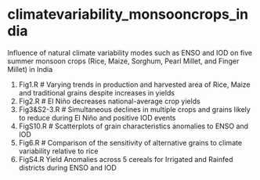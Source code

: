 # climatevariability_monsooncrops_india
Influence of natural climate variability modes such as ENSO and IOD on five summer monsoon crops (Rice, Maize, Sorghum, Pearl Millet, and Finger Millet) in India

1. Fig1.R # Varying trends in production and harvested area of Rice, Maize and traditional grains despite increases in yields
2. Fig2.R # El Niño decreases national-average crop yields
3. Fig3&S2-3.R # Simultaneous declines in multiple crops and grains likely to reduce during El Niño and positive IOD events
4. FigS10.R # Scatterplots of grain characteristics anomalies to ENSO and IOD
5. Fig6.R # Comparison of the sensitivity of alternative grains to climate variability relative to rice
6. FigS4.R Yield Anomalies across 5 cereals for Irrigated and Rainfed districts during ENSO and IOD
   
